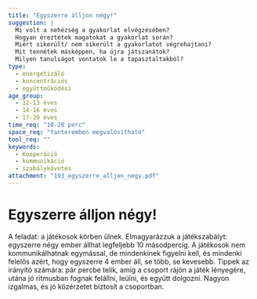 ```yaml
---
title: "Egyszerre álljon négy!"
suggestion: | 
  Mi volt a nehézség a gyakorlat elvégzésében?
  Hogyan éreztétek magatokat a gyakorlat során?
  Miért sikerült/ nem sikerült a gyakorlatot végrehajtani?
  Mit tennétek másképpen, ha újra játszanátok?
  Milyen tanulságot vontatok le a tapasztaltakból?
type:
  - energetizáló
  - koncentrációs
  - együttműködési
age_group:
  - 12-13 éves
  - 14-16 éves
  - 17-20 éves
time_req: "10-20 perc"
space_req: "tanteremben megvalósítható"
tool_req: ""
keywords: 
  - Kooperáció
  - kommunikáció
  - szabálykövetés
attachment: "193_egyszerre_alljon_negy.pdf"
---
```


# Egyszerre álljon négy!

 A feladat: a játékosok körben ülnek. Elmagyarázzuk a játékszabályt: egyszerre négy ember állhat legfeljebb 10 másodpercig. A játékosok nem kommunikálhatnak egymással, de mindenkinek figyelni kell, és mindenki felelős azért, hogy egyszerre 4 ember áll, se több, se kevesebb. Tippek az irányító számára: pár percbe telik, amíg a csoport rájön a játék lényegére, utána jó ritmusban fognak felállni, leülni, és együtt dolgozni. Nagyon izgalmas, és jó közérzetet biztosít a csoportban.  
  
